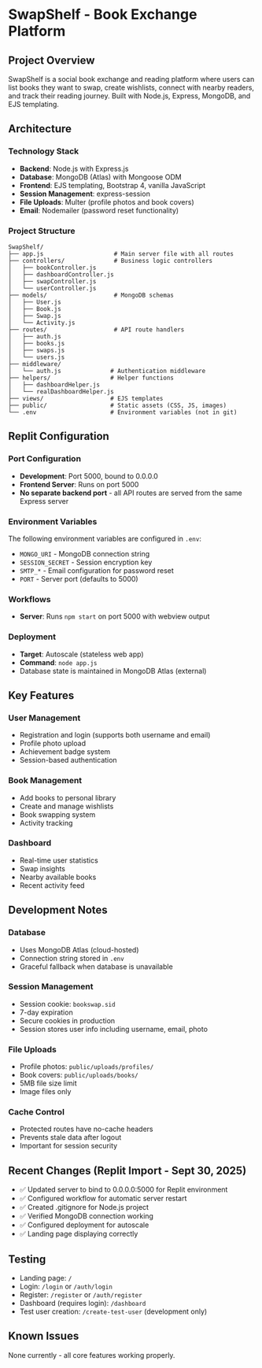 # SwapShelf - Book Exchange Platform

## Project Overview
SwapShelf is a social book exchange and reading platform where users can list books they want to swap, create wishlists, connect with nearby readers, and track their reading journey. Built with Node.js, Express, MongoDB, and EJS templating.

## Architecture

### Technology Stack
- **Backend**: Node.js with Express.js
- **Database**: MongoDB (Atlas) with Mongoose ODM
- **Frontend**: EJS templating, Bootstrap 4, vanilla JavaScript
- **Session Management**: express-session
- **File Uploads**: Multer (profile photos and book covers)
- **Email**: Nodemailer (password reset functionality)

### Project Structure
```
SwapShelf/
├── app.js                    # Main server file with all routes
├── controllers/              # Business logic controllers
│   ├── bookController.js
│   ├── dashboardController.js
│   ├── swapController.js
│   └── userController.js
├── models/                   # MongoDB schemas
│   ├── User.js
│   ├── Book.js
│   ├── Swap.js
│   └── Activity.js
├── routes/                   # API route handlers
│   ├── auth.js
│   ├── books.js
│   ├── swaps.js
│   └── users.js
├── middleware/
│   └── auth.js              # Authentication middleware
├── helpers/                 # Helper functions
│   ├── dashboardHelper.js
│   └── realDashboardHelper.js
├── views/                   # EJS templates
├── public/                  # Static assets (CSS, JS, images)
└── .env                     # Environment variables (not in git)
```

## Replit Configuration

### Port Configuration
- **Development**: Port 5000, bound to 0.0.0.0
- **Frontend Server**: Runs on port 5000
- **No separate backend port** - all API routes are served from the same Express server

### Environment Variables
The following environment variables are configured in `.env`:
- `MONGO_URI` - MongoDB connection string
- `SESSION_SECRET` - Session encryption key
- `SMTP_*` - Email configuration for password reset
- `PORT` - Server port (defaults to 5000)

### Workflows
- **Server**: Runs `npm start` on port 5000 with webview output

### Deployment
- **Target**: Autoscale (stateless web app)
- **Command**: `node app.js`
- Database state is maintained in MongoDB Atlas (external)

## Key Features

### User Management
- Registration and login (supports both username and email)
- Profile photo upload
- Achievement badge system
- Session-based authentication

### Book Management
- Add books to personal library
- Create and manage wishlists
- Book swapping system
- Activity tracking

### Dashboard
- Real-time user statistics
- Swap insights
- Nearby available books
- Recent activity feed

## Development Notes

### Database
- Uses MongoDB Atlas (cloud-hosted)
- Connection string stored in `.env`
- Graceful fallback when database is unavailable

### Session Management
- Session cookie: `bookswap.sid`
- 7-day expiration
- Secure cookies in production
- Session stores user info including username, email, photo

### File Uploads
- Profile photos: `public/uploads/profiles/`
- Book covers: `public/uploads/books/`
- 5MB file size limit
- Image files only

### Cache Control
- Protected routes have no-cache headers
- Prevents stale data after logout
- Important for session security

## Recent Changes (Replit Import - Sept 30, 2025)
- ✅ Updated server to bind to 0.0.0.0:5000 for Replit environment
- ✅ Configured workflow for automatic server restart
- ✅ Created .gitignore for Node.js project
- ✅ Verified MongoDB connection working
- ✅ Configured deployment for autoscale
- ✅ Landing page displaying correctly

## Testing
- Landing page: `/`
- Login: `/login` or `/auth/login`
- Register: `/register` or `/auth/register`
- Dashboard (requires login): `/dashboard`
- Test user creation: `/create-test-user` (development only)

## Known Issues
None currently - all core features working properly.
